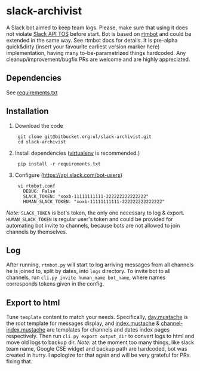 slack-archivist
=============
A Slack bot aimed to keep team logs. Please, make sure that using it does not violate [Slack API TOS](https://slack.com/terms-of-service/api) before start.
Bot is based on [rtmbot](https://github.com/slackhq/python-rtmbot) and could be extended in the same way. See rtmbot docs for details.
It is pre-alpha quick&dirty (insert your favourite earliest version marker here) implementation, having many to-be-parametrized things hardcoded.
Any cleanup/improvement/bugfix PRs are welcome and are highly appreciated.

Dependencies
----------
See [requirements.txt](src/master/requirements.txt)

Installation
-----------

1. Download the code

        git clone git@bitbucket.org:ul/slack-archivist.git
        cd slack-archivist

2. Install dependencies ([virtualenv](http://virtualenv.readthedocs.org/en/latest/) is recommended.)

        pip install -r requirements.txt

3. Configure (https://api.slack.com/bot-users)
        
        vi rtmbot.conf
          DEBUG: False
          SLACK_TOKEN: "xoxb-11111111111-222222222222222"
          HUMAN_SLACK_TOKEN: "xoxb-11111111111-222222222222222"

*Note:* `SLACK_TOKEN` is bot's token, the only one necessary to log & export. `HUMAN_SLACK_TOKEN` is regular user's token and could be provided for automating bot invite to channels, because bots are not allowed to join channels by themselves. 

Log
---
After running, `rtmbot.py` will start to log arriving messages from all channels he is joined to, split by dates, into `logs` directory.
To invite bot to all channels, run `cli.py invite human_name bot_name`, where names corresponds tokens given in the config.

Export to html
--------------
Tune `template` content to match your needs. Specifically, [day.mustache](src/master/template/day.mustache) is the root template for messages display,
and [index.mustache](src/master/template/index.mustache) & [channel-index.mustache](src/master/template/channel-index.mustache) are templates for channels and dates index pages respectively.
Then run `cli.py export output_dir` to convert logs to html and move old logs to backup dir.
*Note:* at the moment too many things, like slack team name, Google CSE widget and backup path are hardcoded, bot was created in hurry. I apologize for that again and will be very grateful for PRs fixing that.
